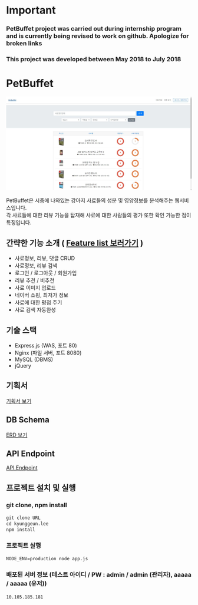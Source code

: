# Important
### PetBuffet project was carried out during internship program and is currently being revised to work on github. Apologize for broken links  
### This project was developed between May 2018 to July 2018

# PetBuffet
<p align="center">
  <img src="./readme_image/example.jpg">
</p>
PetBuffet은 시중에 나와있는 강아지 사료들의 성분 및 영양정보를 분석해주는 웹서비스입니다.<br>
각 사료들에 대한 리뷰 기능을 탑재해 사료에 대한 사람들의 평가 또한 확인 가능한 점이 특징입니다.

## 간략한 기능 소개 ( <a href="#">Feature list 보러가기</a> )
* 사료정보, 리뷰, 댓글 CRUD
* 사료정보, 리뷰 검색
* 로그인 / 로그아웃 / 회원가입
* 리뷰 추천 / 비추천
* 사료 이미지 업로드
* 네이버 쇼핑, 최저가 정보
* 사료에 대한 평점 주기
* 사료 검색 자동완성

## 기술 스택
* Express.js (WAS, 포트 80)
* Nginx (파일 서버, 포트 8080)
* MySQL (DBMS)
* jQuery

## 기획서
<a href="#">기획서 보기</a>

## DB Schema
<a href="#">ERD 보기</a>

## API Endpoint
<a href="#">API Endpoint</a>

## 프로젝트 설치 및 실행
### git clone, npm install
    git clone URL
    cd kyunggeun.lee
    npm install

### 프로젝트 실행
    NODE_ENV=production node app.js

### 배포된 서버 정보 (테스트 아이디 / PW : admin / admin (관리자), aaaaa / aaaaa (유저))
    10.105.185.181

